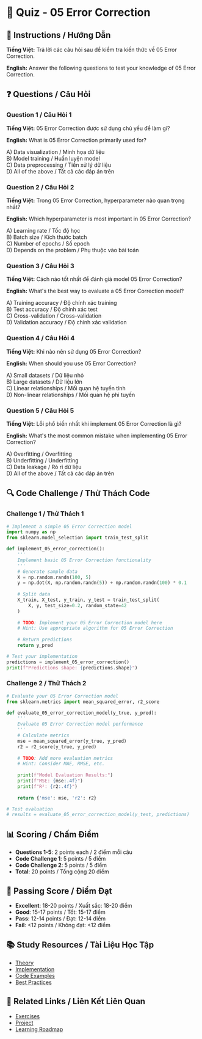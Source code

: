 # 🧠 Quiz - 05 Error Correction

## 📝 Instructions / Hướng Dẫn

**Tiếng Việt:** Trả lời các câu hỏi sau để kiểm tra kiến thức về 05 Error Correction.

**English:** Answer the following questions to test your knowledge of 05 Error Correction.

## ❓ Questions / Câu Hỏi

### Question 1 / Câu Hỏi 1
**Tiếng Việt:** 05 Error Correction được sử dụng chủ yếu để làm gì?

**English:** What is 05 Error Correction primarily used for?

A) Data visualization / Minh họa dữ liệu  
B) Model training / Huấn luyện model  
C) Data preprocessing / Tiền xử lý dữ liệu  
D) All of the above / Tất cả các đáp án trên

### Question 2 / Câu Hỏi 2
**Tiếng Việt:** Trong 05 Error Correction, hyperparameter nào quan trọng nhất?

**English:** Which hyperparameter is most important in 05 Error Correction?

A) Learning rate / Tốc độ học  
B) Batch size / Kích thước batch  
C) Number of epochs / Số epoch  
D) Depends on the problem / Phụ thuộc vào bài toán

### Question 3 / Câu Hỏi 3
**Tiếng Việt:** Cách nào tốt nhất để đánh giá model 05 Error Correction?

**English:** What's the best way to evaluate a 05 Error Correction model?

A) Training accuracy / Độ chính xác training  
B) Test accuracy / Độ chính xác test  
C) Cross-validation / Cross-validation  
D) Validation accuracy / Độ chính xác validation

### Question 4 / Câu Hỏi 4
**Tiếng Việt:** Khi nào nên sử dụng 05 Error Correction?

**English:** When should you use 05 Error Correction?

A) Small datasets / Dữ liệu nhỏ  
B) Large datasets / Dữ liệu lớn  
C) Linear relationships / Mối quan hệ tuyến tính  
D) Non-linear relationships / Mối quan hệ phi tuyến

### Question 5 / Câu Hỏi 5
**Tiếng Việt:** Lỗi phổ biến nhất khi implement 05 Error Correction là gì?

**English:** What's the most common mistake when implementing 05 Error Correction?

A) Overfitting / Overfitting  
B) Underfitting / Underfitting  
C) Data leakage / Rò rỉ dữ liệu  
D) All of the above / Tất cả các đáp án trên

## 🔍 Code Challenge / Thử Thách Code

### Challenge 1 / Thử Thách 1
```python
# Implement a simple 05 Error Correction model
import numpy as np
from sklearn.model_selection import train_test_split

def implement_05_error_correction():
    '''
    Implement basic 05 Error Correction functionality
    '''
    # Generate sample data
    X = np.random.randn(100, 5)
    y = np.dot(X, np.random.randn(5)) + np.random.randn(100) * 0.1
    
    # Split data
    X_train, X_test, y_train, y_test = train_test_split(
        X, y, test_size=0.2, random_state=42
    )
    
    # TODO: Implement your 05 Error Correction model here
    # Hint: Use appropriate algorithm for 05 Error Correction
    
    # Return predictions
    return y_pred

# Test your implementation
predictions = implement_05_error_correction()
print(f"Predictions shape: {predictions.shape}")
```

### Challenge 2 / Thử Thách 2
```python
# Evaluate your 05 Error Correction model
from sklearn.metrics import mean_squared_error, r2_score

def evaluate_05_error_correction_model(y_true, y_pred):
    '''
    Evaluate 05 Error Correction model performance
    '''
    # Calculate metrics
    mse = mean_squared_error(y_true, y_pred)
    r2 = r2_score(y_true, y_pred)
    
    # TODO: Add more evaluation metrics
    # Hint: Consider MAE, RMSE, etc.
    
    print(f"Model Evaluation Results:")
    print(f"MSE: {mse:.4f}")
    print(f"R²: {r2:.4f}")
    
    return {'mse': mse, 'r2': r2}

# Test evaluation
# results = evaluate_05_error_correction_model(y_test, predictions)
```

## 📊 Scoring / Chấm Điểm

- **Questions 1-5**: 2 points each / 2 điểm mỗi câu
- **Code Challenge 1**: 5 points / 5 điểm
- **Code Challenge 2**: 5 points / 5 điểm
- **Total**: 20 points / Tổng cộng 20 điểm

## 🎯 Passing Score / Điểm Đạt

- **Excellent**: 18-20 points / Xuất sắc: 18-20 điểm
- **Good**: 15-17 points / Tốt: 15-17 điểm  
- **Pass**: 12-14 points / Đạt: 12-14 điểm
- **Fail**: <12 points / Không đạt: <12 điểm

## 📚 Study Resources / Tài Liệu Học Tập

- [Theory](./THEORY_05_error_correction.md)
- [Implementation](./IMPLEMENTATION_05_error_correction.md)
- [Code Examples](./CODE_EXAMPLES_05_error_correction.md)
- [Best Practices](./BEST_PRACTICES_05_error_correction.md)

## 🔗 Related Links / Liên Kết Liên Quan

- [Exercises](./EXERCISES_05_error_correction.md)
- [Project](./PROJECT_05_error_correction.md)
- [Learning Roadmap](./LEARNING_ROADMAP_05_error_correction.md)
